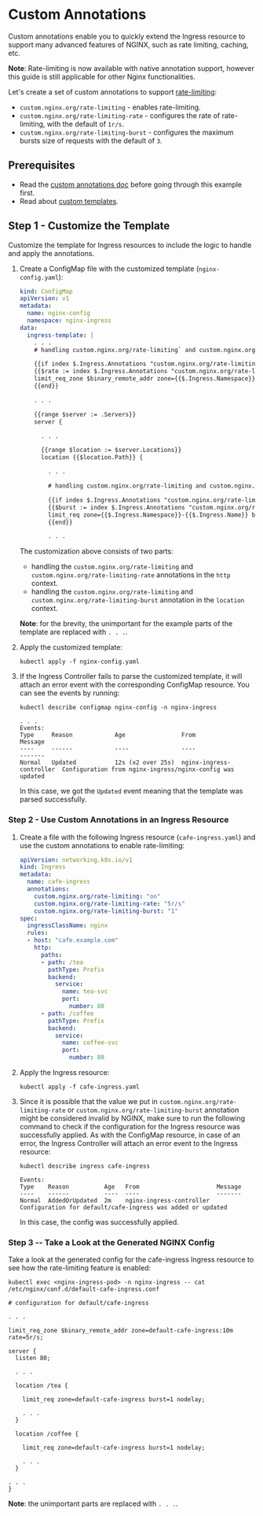 # Custom Annotations

Custom annotations enable you to quickly extend the Ingress resource to support many advanced features of NGINX, such as
rate limiting, caching, etc.

**Note**: Rate-limiting is now available with native annotation support, however this guide is still applicable for other 
Nginx functionalities.

Let's create a set of custom annotations to support
[rate-limiting](https://nginx.org/en/docs/http/ngx_http_limit_req_module.html):

- `custom.nginx.org/rate-limiting` - enables rate-limiting.
- `custom.nginx.org/rate-limiting-rate` - configures the rate of rate-limiting, with the default of `1r/s`.
- `custom.nginx.org/rate-limiting-burst` - configures the maximum bursts size of requests with the default of `3`.

## Prerequisites

- Read the [custom annotations
  doc](https://docs.nginx.com/nginx-ingress-controller/configuration/ingress-resources/custom-annotations/) before going
  through this example first.
- Read about [custom templates](../custom-templates).

## Step 1 - Customize the Template

Customize the template for Ingress resources to include the logic to handle and apply the annotations.

1. Create a ConfigMap file with the customized template (`nginx-config.yaml`):

    ```yaml
    kind: ConfigMap
    apiVersion: v1
    metadata:
      name: nginx-config
      namespace: nginx-ingress
    data:
      ingress-template: |
        . . .
        # handling custom.nginx.org/rate-limiting` and custom.nginx.org/rate-limiting-rate

        {{if index $.Ingress.Annotations "custom.nginx.org/rate-limiting"}}
        {{$rate := index $.Ingress.Annotations "custom.nginx.org/rate-limiting-rate"}}
        limit_req_zone $binary_remote_addr zone={{$.Ingress.Namespace}}-{{$.Ingress.Name}}:10m rate={{if $rate}}{{$rate}}{{else}}1r/s{{end}};
        {{end}}

        . . .

        {{range $server := .Servers}}
        server {

          . . .

          {{range $location := $server.Locations}}
          location {{$location.Path}} {

            . . .

            # handling custom.nginx.org/rate-limiting and custom.nginx.org/rate-limiting-burst

            {{if index $.Ingress.Annotations "custom.nginx.org/rate-limiting"}}
            {{$burst := index $.Ingress.Annotations "custom.nginx.org/rate-limiting-burst"}}
            limit_req zone={{$.Ingress.Namespace}}-{{$.Ingress.Name}} burst={{if $burst}}{{$burst}}{{else}}3{{end}} nodelay;
            {{end}}

            . . .
    ```

    The customization above consists of two parts:
    - handling the `custom.nginx.org/rate-limiting` and `custom.nginx.org/rate-limiting-rate` annotations in the `http`
      context.
    - handling the `custom.nginx.org/rate-limiting` and `custom.nginx.org/rate-limiting-burst` annotation in the
      `location` context.

    **Note**: for the brevity, the unimportant for the example parts of the template are replaced with `. . .`.

1. Apply the customized template:

    ```console
    kubectl apply -f nginx-config.yaml
    ```

1. If the Ingress Controller fails to parse the customized template, it will attach an error event with the
   corresponding ConfigMap resource. You can see the events by running:

    ```console
    kubectl describe configmap nginx-config -n nginx-ingress
    ```

    ```text
    . . .
    Events:
    Type     Reason            Age                From                      Message
    ----     ------            ----               ----                      -------
    Normal   Updated           12s (x2 over 25s)  nginx-ingress-controller  Configuration from nginx-ingress/nginx-config was updated
    ```

    In this case, we got the `Updated` event meaning that the template was parsed successfully.

### Step 2 - Use Custom Annotations in an Ingress Resource

1. Create a file with the following Ingress resource (`cafe-ingress.yaml`) and use the custom annotations to enable
   rate-limiting:

    ```yaml
    apiVersion: networking.k8s.io/v1
    kind: Ingress
    metadata:
      name: cafe-ingress
      annotations:
        custom.nginx.org/rate-limiting: "on"
        custom.nginx.org/rate-limiting-rate: "5r/s"
        custom.nginx.org/rate-limiting-burst: "1"
    spec:
      ingressClassName: nginx
      rules:
      - host: "cafe.example.com"
        http:
          paths:
          - path: /tea
            pathType: Prefix
            backend:
              service:
                name: tea-svc
                port:
                  number: 80
          - path: /coffee
            pathType: Prefix
            backend:
              service:
                name: coffee-svc
                port:
                  number: 80
    ```

1. Apply the Ingress resource:

    ```console
    kubectl apply -f cafe-ingress.yaml
    ```

1. Since it is possible that the value we put in `custom.nginx.org/rate-limiting-rate` or
   `custom.nginx.org/rate-limiting-burst` annotation might be considered invalid by NGINX, make sure to run the
   following command to check if the configuration for the Ingress resource was successfully applied. As with the
   ConfigMap resource, in case of an error, the Ingress Controller will attach an error event to the Ingress resource:

    ```console
    kubectl describe ingress cafe-ingress
    ```

    ```text
    Events:
    Type    Reason          Age   From                      Message
    ----    ------          ----  ----                      -------
    Normal  AddedOrUpdated  2m    nginx-ingress-controller  Configuration for default/cafe-ingress was added or updated
    ```

    In this case, the config was successfully applied.

### Step 3 -- Take a Look at the Generated NGINX Config

Take a look at the generated config for the cafe-ingress Ingress resource to see how the rate-limiting feature is
enabled:

```console
kubectl exec <nginx-ingress-pod> -n nginx-ingress -- cat /etc/nginx/conf.d/default-cafe-ingress.conf
```

```nginx
# configuration for default/cafe-ingress

. . .

limit_req_zone $binary_remote_addr zone=default-cafe-ingress:10m rate=5r/s;

server {
  listen 80;

  . . .

  location /tea {

    limit_req zone=default-cafe-ingress burst=1 nodelay;

    . . .
  }

  location /coffee {

    limit_req zone=default-cafe-ingress burst=1 nodelay;

    . . .
  }

. . .
}
```

**Note**: the unimportant parts are replaced with `. . .`.
